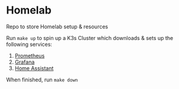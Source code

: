 # Homelab

Repo to store Homelab setup & resources

Run `make up` to spin up a K3s Cluster which downloads & sets up the following services:

1. [Prometheus](http://localhost:30090)
2. [Grafana](http://localhost:30080)
3. [Home Assistant](http://localhost:30108/)

When finished, run `make down`